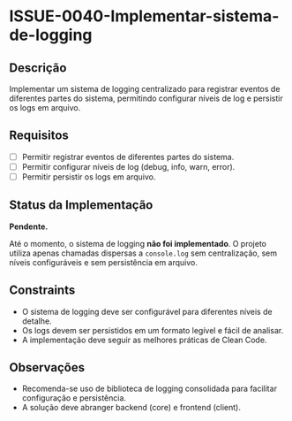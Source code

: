 # ISSUE-0040-Implementar-sistema-de-logging

## Descrição

Implementar um sistema de logging centralizado para registrar eventos de diferentes partes do sistema, permitindo configurar níveis de log e persistir os logs em arquivo.

## Requisitos

- [ ] Permitir registrar eventos de diferentes partes do sistema.
- [ ] Permitir configurar níveis de log (debug, info, warn, error).
- [ ] Permitir persistir os logs em arquivo.

## Status da Implementação

**Pendente.**

Até o momento, o sistema de logging **não foi implementado**. O projeto utiliza apenas chamadas dispersas a `console.log` sem centralização, sem níveis configuráveis e sem persistência em arquivo.

## Constraints

- O sistema de logging deve ser configurável para diferentes níveis de detalhe.
- Os logs devem ser persistidos em um formato legível e fácil de analisar.
- A implementação deve seguir as melhores práticas de Clean Code.

## Observações

- Recomenda-se uso de biblioteca de logging consolidada para facilitar configuração e persistência.
- A solução deve abranger backend (core) e frontend (client).
